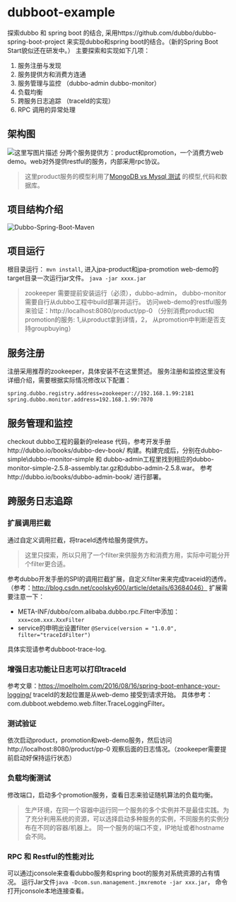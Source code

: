 # dubboot-example
探索dubbo 和 spring boot 的结合, 采用https://github.com/dubbo/dubbo-spring-boot-project 来实现dubbo和spring boot的结合。（新的Spring Boot Start貌似还在研发中。）
主要探索和实现如下几项：
 1. 服务注册与发现
 2. 服务提供方和消费方连通
 3. 服务管理与监控 （dubbo-admin  dubbo-monitor）
 4. 负载均衡
 4. 跨服务日志追踪 （traceId的实现）
 5. RPC 调用的异常处理

## 架构图
![这里写图片描述](http://img.blog.csdn.net/20171220203126790?watermark/2/text/aHR0cDovL2Jsb2cuY3Nkbi5uZXQvY2hvZWxlYQ==/font/5a6L5L2T/fontsize/400/fill/I0JBQkFCMA==/dissolve/70/gravity/SouthEast)
分两个服务提供方：product和promotion，一个消费方web demo。web对外提供restful的服务，内部采用rpc协议。
> 这里product服务的模型利用了[MongoDB vs Mysql 测试](http://blog.csdn.net/choelea/article/details/78119389) 的模型,代码和数据库。
## 项目结构介绍
![Dubbo-Spring-Boot-Maven](http://img.blog.csdn.net/20171220220016464?watermark/2/text/aHR0cDovL2Jsb2cuY3Nkbi5uZXQvY2hvZWxlYQ==/font/5a6L5L2T/fontsize/400/fill/I0JBQkFCMA==/dissolve/70/gravity/SouthEast)

## 项目运行
根目录运行： `mvn install`, 进入jpa-product和jpa-promotion  web-demo的target目录一次运行jar文件。
`java -jar xxxx.jar` 
> zookeeper 需要提前安装运行（必须），dubbo-admin， dubbo-monitor 需要自行从dubbo工程中build部署并运行。
访问web-demo的restful服务来验证：http://localhost:8080/product/pp-0 （分别消费product和promotion的服务: 1,从product拿到详情，2， 从promotion中判断是否支持groupbuying）
## 服务注册
注册采用推荐的zookeeper，具体安装不在这里赘述。
服务注册和监控这里没有详细介绍，需要根据实际情况修改以下配置：

```
spring.dubbo.registry.address=zookeeper://192.168.1.99:2181
spring.dubbo.monitor.address=192.168.1.99:7070
```

## 服务管理和监控
checkout dubbo工程的最新的release 代码，参考开发手册http://dubbo.io/books/dubbo-dev-book/ 构建。构建完成后，分别在dubbo-simple\dubbo-monitor-simple 和 dubbo-admin工程里找到相应的dubbo-monitor-simple-2.5.8-assembly.tar.gz和dubbo-admin-2.5.8.war。 参考http://dubbo.io/books/dubbo-admin-book/ 进行部署。
## 跨服务日志追踪
### 扩展调用拦截
通过自定义调用拦截，将traceId透传给服务提供方。
> 这里只探索，所以只用了一个filter来供服务方和消费方用，实际中可能分开个filter更合适。

参考dubbo开发手册的SPI的调用拦截扩展，自定义filter来来完成traceid的透传。（参考：http://blog.csdn.net/coolsky600/article/details/63684046）
扩展需要注意一下：

 - META-INF/dubbo/com.alibaba.dubbo.rpc.Filter中添加：`xxx=com.xxx.XxxFilter`
 - service的申明出设置filter `@Service(version = "1.0.0", filter="traceIdFilter")`

具体实现请参考dubboot-trace-log.
### 增强日志功能让日志可以打印traceId
参考文章：https://moelholm.com/2016/08/16/spring-boot-enhance-your-logging/
traceId的发起位置是从web-demo 接受到请求开始。 具体参考：com.dubboot.webdemo.web.filter.TraceLoggingFilter。
### 测试验证
依次启动product，promotion和web-demo服务，然后访问http://localhost:8080/product/pp-0 观察后面的日志情况。（zookeeper需要提前启动好保持运行状态）
### 负载均衡测试
修改端口，启动多个promotion服务，查看日志来验证随机算法的负载均衡。
> 生产环境，在同一个容器中运行同一个服务的多个实例并不是最佳实践。为了充分利用系统的资源，可以选择启动多种服务的实例，不同服务的实例分布在不同的容器/机器上。 同一个服务的端口不变，IP地址或者hostname会不同。


### RPC 和 Restful的性能对比
可以通过jconsole来查看dubbo服务和spring boot的服务对系统资源的占有情况。
运行Jar文件`java -Dcom.sun.management.jmxremote -jar xxx.jar`， 命令打开jconsole本地连接查看。

